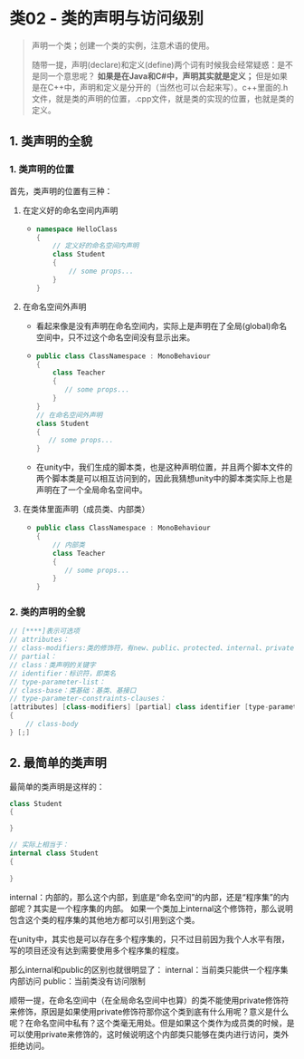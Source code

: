 # 类02 - 类的声明与访问级别

> 声明一个类；创建一个类的实例，注意术语的使用。
>
> 随带一提，声明(declare)和定义(define)两个词有时候我会经常疑惑：是不是同一个意思呢？
> **如果是在Java和C#中，声明其实就是定义；**
> 但是如果是在C++中，声明和定义是分开的（当然也可以合起来写）。c++里面的.h文件，就是类的声明的位置，.cpp文件，就是类的实现的位置，也就是类的定义。



## 1. 类声明的全貌

### 1. 类声明的位置

首先，类声明的位置有三种：

1. 在定义好的命名空间内声明

   - ```c#
     namespace HelloClass
     {
         // 定义好的命名空间内声明
         class Student
         {
             // some props...
         }
     }
     ```

2. 在命名空间外声明

   - 看起来像是没有声明在命名空间内，实际上是声明在了全局(global)命名空间中，只不过这个命名空间没有显示出来。

   - ```c#
     public class ClassNamespace : MonoBehaviour
     {
         class Teacher
         {
     		// some props...
         }
     }
     // 在命名空间外声明
     class Student
     {
     	// some props...
     }
     ```

   - 在unity中，我们生成的脚本类，也是这种声明位置，并且两个脚本文件的两个脚本类是可以相互访问到的，因此我猜想unity中的脚本类实际上也是声明在了一个全局命名空间中。

3. 在类体里面声明（成员类、内部类）

   - ```c#
     public class ClassNamespace : MonoBehaviour
     {
         // 内部类
         class Teacher
         {
     		// some props...			
         }
     }
     ```

### 2. 类的声明的全貌

```c#
// [****]表示可选项
// attributes：
// class-modifiers:类的修饰符，有new、public、protected、internal、private、abstract、sealed、static
// partial：
// class：类声明的关键字
// identifier：标识符，即类名
// type-parameter-list：
// class-base：类基础：基类、基接口
// type-parameter-constraints-clauses：
[attributes] [class-modifiers] [partial] class identifier [type-parameter-list] [class-base] [type-parameter-constraints-clauses]
{
    // class-body
} [;]
```



## 2. 最简单的类声明

最简单的类声明是这样的：

```c#
class Student
{

}

// 实际上相当于：
internal class Student
{
    
}
```

internal：内部的，那么这个内部，到底是“命名空间”的内部，还是“程序集”的内部呢？其实是一个程序集的内部。
如果一个类加上internal这个修饰符，那么说明包含这个类的程序集的其他地方都可以引用到这个类。

在unity中，其实也是可以存在多个程序集的，只不过目前因为我个人水平有限，写的项目还没有达到需要使用多个程序集的程度。

那么internal和public的区别也就很明显了：
internal：当前类只能供一个程序集内部访问
public：当前类没有访问限制

顺带一提，在命名空间中（在全局命名空间中也算）的类不能使用private修饰符来修饰，原因是如果使用private修饰符那你这个类到底有什么用呢？意义是什么呢？在命名空间中私有？这个类毫无用处。但是如果这个类作为成员类的时候，是可以使用private来修饰的，这时候说明这个内部类只能够在类内进行访问，类外拒绝访问。